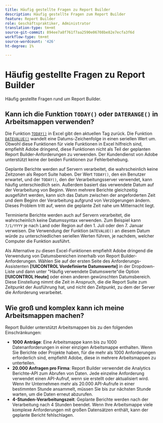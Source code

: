 ```yaml
---
title: Häufig gestellte Fragen zu Report Builder
description: Häufig gestellte Fragen zum Report Builder
feature: Report Builder
role: Geschäftspraktiker, Administrator
translation-type: tm+mt
source-git-commit: 894ee7a8f761f7aa2590e06708be82e7ecfa3f6d
workflow-type: tm+mt
source-wordcount: '426'
ht-degree: 1%

---
```



# Häufig gestellte Fragen zu Report Builder

Häufig gestellte Fragen rund um Report Builder.

## Kann ich die Funktion `TODAY()` oder `DATERANGE()` in Arbeitsmappen verwenden?

Die Funktion [`TODAY()`](https://support.microsoft.com/en-us/office/today-function-5eb3078d-a82c-4736-8930-2f51a028fdd9) in Excel gibt den aktuellen Tag zurück. Die Funktion [`DATEVALUE()`](https://support.microsoft.com/en-us/office/datevalue-function-df8b07d4-7761-4a93-bc33-b7471bbff252) wandelt eine Datums-Zeichenfolge in einen seriellen Wert um. Obwohl diese Funktionen für viele Funktionen in Excel hilfreich sind, empfiehlt Adobe dringend, diese Funktionen nicht als Teil der geplanten Report Builder-Anforderungen zu verwenden. Der Kundendienst von Adobe unterstützt keine der beiden Funktionen zur Fehlerbehebung.

Geplante Berichte werden auf Servern verarbeitet, die wahrscheinlich keine Zeitzonen als Report Suite haben. Der Wert `TODAY()`, den ein Benutzer erwartet, und der `TODAY()`, den der Verarbeitungsserver verwendet, kann häufig unterschiedlich sein. Außerdem basiert das verwendete Datum auf der Verarbeitung von Beginn. Wenn mehrere Berichte gleichzeitig ausgeführt werden, kann sich das Datum zwischen der angeforderten Zeit und dem Beginn der Verarbeitung aufgrund von Verzögerungen ändern. Dieses Problem tritt auf, wenn die geplante Zeit nahe um Mitternacht liegt.

Terminierte Berichte werden auch auf Servern verarbeitet, die wahrscheinlich keine Datumssyntax verwenden. Zum Beispiel kann `7/1/YYYY` je nach Land oder Region auf den 1. Juli oder den 7. Januar verweisen. Die Verwendung der Funktion `DATEVALUE()` an diesem Datum würde zu unterschiedlichen seriellen Werten führen, je nachdem, welcher Computer die Funktion ausführt.

Als Alternative zu diesen Excel-Funktionen empfiehlt Adobe dringend die Verwendung von Datumsbereichen innerhalb von Report Builder-Anforderungen. Wählen Sie auf der ersten Seite des Anforderungs-Assistenten **[!UICONTROL Vordefinierte Datumswerte]** in der Dropdown-Liste und dann unter &quot;Häufig verwendete Datumswerte&quot;die Option **[!UICONTROL Heute]** oder einen anderen gewünschten Datumsbereich. Diese Einstellung nimmt die Zeit in Anspruch, die die Report Suite zum Zeitpunkt der Ausführung hat, und nicht den Zeitpunkt, zu dem der Server die Anforderung verarbeitet.

## Wie groß und komplex kann ich meine Arbeitsmappen machen?

Report Builder unterstützt Arbeitsmappen bis zu den folgenden Einschränkungen:

* **1000 Anträge**: Eine Arbeitsmappe kann bis zu 1000 Datenanforderungen in einer einzigen Arbeitsmappe enthalten. Wenn Sie Berichte oder Projekte haben, für die mehr als 1000 Anforderungen erforderlich sind, empfiehlt Adobe, diese in mehrere Arbeitsmappen zu unterteilen.
* **20.000 Anfragen pro Firma**: Report Builder verwendet die Analytics Berichte-API zum Abrufen von Daten. Jede einzelne Anforderung verwendet einen API-Aufruf, wenn sie erstellt oder aktualisiert wird. Wenn Ihr Unternehmen mehr als 20.000 API-Aufrufe in einer bestimmten Stunde ansammelt, müssen Sie bis zur nächsten Stunde warten, um die Daten erneut abzurufen.
* **4-Stunden-Verarbeitungszeit**: Geplante Berichte werden nach der Verarbeitung nach 4 Stunden beendet. Wenn Ihre Arbeitsmappe viele komplexe Anforderungen mit großen Datensätzen enthält, kann der geplante Bericht fehlschlagen.

